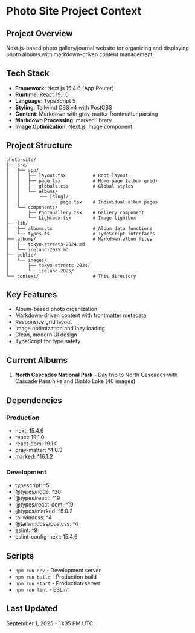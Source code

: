 # Photo Site Project Context

## Project Overview
Next.js-based photo gallery/journal website for organizing and displaying photo albums with markdown-driven content management.

## Tech Stack
- **Framework**: Next.js 15.4.6 (App Router)
- **Runtime**: React 19.1.0
- **Language**: TypeScript 5
- **Styling**: Tailwind CSS v4 with PostCSS
- **Content**: Markdown with gray-matter frontmatter parsing
- **Markdown Processing**: marked library
- **Image Optimization**: Next.js Image component

## Project Structure
```
photo-site/
├── src/
│   ├── app/
│   │   ├── layout.tsx          # Root layout
│   │   ├── page.tsx            # Home page (album grid)
│   │   ├── globals.css         # Global styles
│   │   └── albums/
│   │       └── [slug]/
│   │           └── page.tsx    # Individual album pages
│   └── components/
│       ├── PhotoGallery.tsx    # Gallery component
│       └── Lightbox.tsx        # Image lightbox
├── lib/
│   ├── albums.ts               # Album data functions
│   └── types.ts                # TypeScript interfaces
├── albums/                     # Markdown album files
│   ├── tokyo-streets-2024.md
│   └── iceland-2025.md
├── public/
│   └── images/
│       ├── tokyo-streets-2024/
│       └── iceland-2025/
└── context/                    # This directory
```

## Key Features
- Album-based photo organization
- Markdown-driven content with frontmatter metadata
- Responsive grid layout
- Image optimization and lazy loading
- Clean, modern UI design
- TypeScript for type safety

## Current Albums
1. **North Cascades National Park** - Day trip to North Cascades with Cascade Pass hike and Diablo Lake (46 images)

## Dependencies
### Production
- next: 15.4.6
- react: 19.1.0
- react-dom: 19.1.0
- gray-matter: ^4.0.3
- marked: ^16.1.2

### Development
- typescript: ^5
- @types/node: ^20
- @types/react: ^19
- @types/react-dom: ^19
- @types/marked: ^5.0.2
- tailwindcss: ^4
- @tailwindcss/postcss: ^4
- eslint: ^9
- eslint-config-next: 15.4.6

## Scripts
- `npm run dev` - Development server
- `npm run build` - Production build
- `npm run start` - Production server
- `npm run lint` - ESLint

## Last Updated
September 1, 2025 - 11:35 PM UTC
